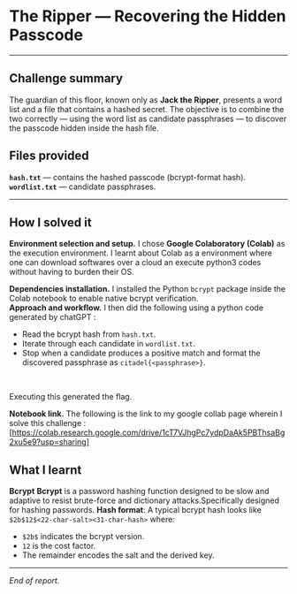# The Ripper — Recovering the Hidden Passcode

---

## Challenge summary

The guardian of this floor, known only as **Jack the Ripper**, presents a word list and a file that contains a hashed secret. 
The objective is to combine the two correctly — using the word list as candidate passphrases — to discover the passcode hidden inside the hash file.

## Files provided

**`hash.txt`** — contains the hashed passcode (bcrypt-format hash).
**`wordlist.txt`** — candidate passphrases.

---

## How I solved it

**Environment selection and setup.**
I chose **Google Colaboratory (Colab)** as the execution environment. I learnt about Colab as a environment where one can download softwares over a cloud an execute python3 codes
without having to burden their OS. 
</br>

**Dependencies installation.**
I installed the Python `bcrypt` package inside the Colab notebook to enable native bcrypt verification.
</br>
**Approach and workflow.**
I then did the following using a python code generated by chatGPT : 
   * Read the bcrypt hash from `hash.txt`.
   * Iterate through each candidate in `wordlist.txt`.
   * Stop when a candidate produces a positive match and format the discovered passphrase as `citadel{<passphrase>}`.
</br>

 Executing this generated the flag.

**Notebook link.**
The following is the link to my google collab page wherein I solve this challenge : [https://colab.research.google.com/drive/1cT7VJhgPc7ydpDaAk5PBThsaBg2xu5e9?usp=sharing]


## What I learnt

**Bcrypt** 
**Bcrypt** is a password hashing function designed to be slow and adaptive to resist brute-force and dictionary attacks.Specifically designed for hashing passwords.
**Hash format**: A typical bcrypt hash looks like `$2b$12$<22-char-salt><31-char-hash>` where:
  * `$2b$` indicates the bcrypt version.
  * `12` is the cost factor.
  * The remainder encodes the salt and the derived key.




---

*End of report.*
